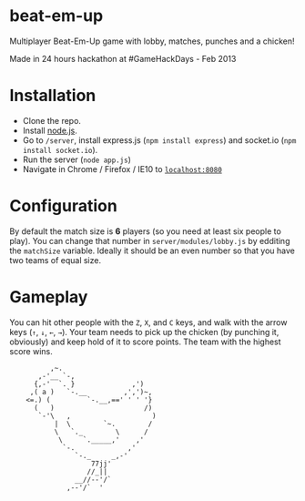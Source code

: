 beat-em-up
==========

Multiplayer Beat-Em-Up game with lobby, matches, punches and a chicken!

Made in 24 hours hackathon at #GameHackDays - Feb 2013

Installation
==========

* Clone the repo.
* Install [node.js](http://nodejs.org/).
* Go to `/server`, install express.js (`npm install express`) and socket.io (`npm install socket.io`).
* Run the server (`node app.js`)
* Navigate in Chrome / Firefox / IE10 to [`localhost:8080`](http://localhost:8080)

Configuration
==========
By default the match size is **6** players (so you need at least six people to play). 
You can change that number in `server/modules/lobby.js` by edditing the `matchSize` variable. 
Ideally it should be an even number so that you have two teams of equal size.

Gameplay
==========
You can hit other people with the `Z`, `X`, and `C` keys, and walk with the arrow keys (`↑`, `↓`, `←`, `→`). 
Your team needs to pick up the chicken (by punching it, obviously) and keep hold of it to score points. 
The team with the highest score wins.


              ,~.
           ,-'__ `-,
          {,-'  `. }              ,')
         ,( a )   `-.__         ,',')~,
        <=.) (         `-.__,==' ' ' '}
          (   )                      /)
           `-'\   ,                    )
               |  \        `~.        /
               \   `._        \      /
                \     `._____,'    ,'
                 `-.             ,'
                    `-._     _,-'
                        77jj'
                       //_||
                    __//--'/`          
                  ,--'/`  '

